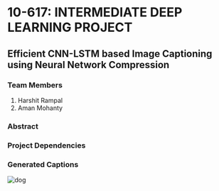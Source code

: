 # 10-617: INTERMEDIATE DEEP LEARNING PROJECT
## Efficient CNN-LSTM based Image Captioning using Neural Network Compression

### Team Members
1. Harshit Rampal
2. Aman Mohanty

### Abstract


### Project Dependencies


### Generated Captions
![dog](https://s3.amazonaws.com/cdn-origin-etr.akc.org/wp-content/uploads/2018/06/05231748/belgian-malinois-running-through-field.jpg)
